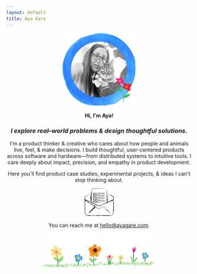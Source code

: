 ```yaml
---
layout: default
title: Aya Gare
---
```


<div style="text-align: center;">

<img src="/assets/images/profile.png" alt="Profile Pic" width="200" />

**Hi, I'm Aya!**

### _I explore real–world problems & design thoughtful solutions._

I'm a product thinker & creative who cares about how people and animals live, feel, & make decisions. I build thoughtful, user-centered products across software and hardware—from distributed systems to intuitive tools. I care deeply about impact, precision, and empathy in product development. 

Here you'll find product case studies, experimental projects, & ideas I can't stop thinking about.


<!--  Welcome. I’m a product manager, engineer, and entrepreneur.

I build thoughtful products across software and hardware—from distributed systems to user-facing tools. -->

<img src="/assets/images/email.gif" alt="Email" style="max-width: 25%;" />


You can reach me at <span class="cat-hover-wrapper"><a href="mailto:hello@ayagare.com" class="sparkle-cat">hello@ayagare.com</a></span>.

<img src="/assets/images/flowers.png" alt="Flowers" width="300" />

</div>
